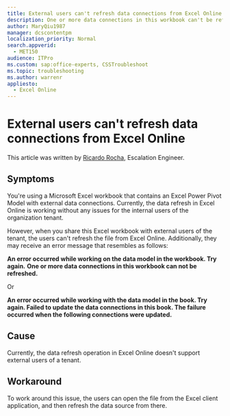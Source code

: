 ```yaml
---
title: External users can't refresh data connections from Excel Online
description: One or more data connections in this workbook can't be refreshed or Failed to update the data connections when external users refresh a workbook from Excel Online
author: MaryQiu1987
manager: dcscontentpm
localization_priority: Normal
search.appverid: 
  - MET150
audience: ITPro
ms.custom: sap:office-experts, CSSTroubleshoot
ms.topic: troubleshooting
ms.author: warrenr
appliesto: 
  - Excel Online
---
```


# External users can't refresh data connections from Excel Online

This article was written by [Ricardo Rocha](https://social.technet.microsoft.com/profile/Ricardo+R.+-+MSFT), Escalation Engineer.

## Symptoms

You're using a Microsoft Excel workbook that contains an Excel Power Pivot Model with external data connections. Currently, the data refresh in Excel Online is working without any issues for the internal users of the organization tenant.

However, when you share this Excel workbook with external users of the tenant, the users can't refresh the file from Excel Online. Additionally, they may receive an error message that resembles as follows:

**An error occurred while working on the data model in the workbook. Try again.**
**One or more data connections in this workbook can not be refreshed.**

Or

**An error occurred while working with the data model in the book. Try again.
Failed to update the data connections in this book.
The failure occurred when the following connections were updated.**

## Cause

Currently, the data refresh operation in Excel Online doesn't support external users of a tenant.

## Workaround

To work around this issue, the users can open the file from the Excel client application, and then refresh the data source from there.